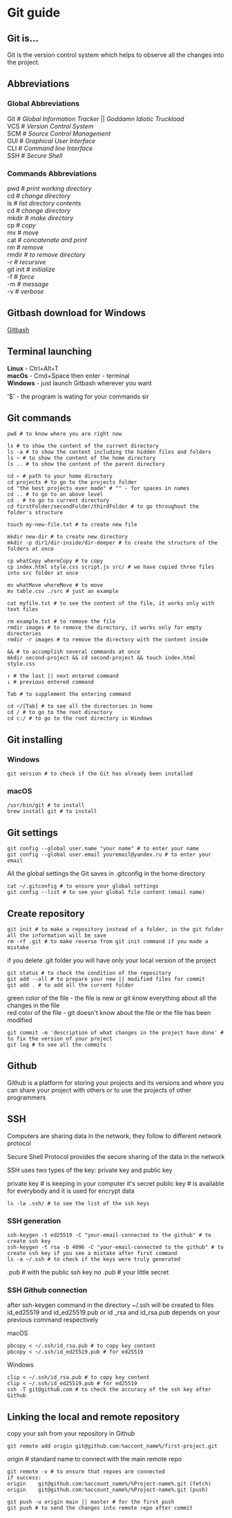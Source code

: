# Git guide

## Git is...
Git is the version control system which helps to observe all the changes into the project.

## Abbreviations

### Global Abbreviations

Git # _Global Information Tracker_ || _Goddamn Idiotic Truckload_ <br>
VCS # _Version Control System_ <br>
SCM # _Source Control Management_ <br>
GUI # _Graphical User Interface_ <br>
CLI # _Command line Interface_ <br>
SSH # _Secure Shell_ <br>

### Commands Abbreviations

pwd # _print working directory_ <br>
cd # _change directory_ <br>
ls # _list directory contents_ <br>
cd # _change directory_ <br>
mkdir # _make directory_ <br>
cp # _copy_ <br>
mv # _move_ <br>
cat # _concatenate and print_ <br>
rm # _remove_ <br>
rmdir # _to remove directory_ <br>
-r # _recursive_ <br>
git init # _initialize_ <br>
-f # _force_ <br>
-m # _message_ <br>
-v # _verbose_ <br>

## Gitbash download for Windows

[Gitbash](https://git-scm.com/download/win) <br>

## Terminal launching

**Linux** - Ctrl+Alt+T <br>
**macOs** - Cmd+Space then enter - terminal <br>
**Windows** - just launch Gitbash wherever you want <br>

'$' - the program is wating for your commands sir <br>

## Git commands

```
pwd # to know where you are right now

ls # to show the content of the current directory
ls -a # to show the content including the hidden files and folders
ls ~ # to show the content of the home directory
ls .. # to show the content of the parent directory

cd ~ # path to your home directory
cd projects # to go to the projects folder
cd "the best projects ever made" # "" - for spaces in names
cd .. # to go to an above level
cd . # to go to current directory
cd firstFolder/secondFolder/thirdFolder # to go throughout the folder's structure

touch my-new-file.txt # to create new file

mkdir new-dir # to create new directory
mkdir -p dir1/dir-inside/dir-deeper # to create the structure of the folders at once

cp whatCopy whereCopy # to copy
cp index.html style.css script.js src/ # we have copied three files into src folder at once

mv whatMove whereMove # to move
mv table.csv ./src # just an example

cat myfile.txt # to see the content of the file, it works only with text files

rm example.txt # to remove the file
rmdir images # to remove the directory, it works only for empty directories
rmdir -r images # to remove the directory with the content inside

&& # to accomplish several commands at once
mkdir second-project && cd second-project && touch index.html style.css

↑ # the last || next entered command
↓ # previous entered command

Tab # to supplement the entering command

cd ~/[Tab] # to see all the directories in home
cd / # to go to the root directory
cd c:/ # to go to the root directory in Windows
```

## Git installing

### Windows

```
git version # to check if the Git has already been installed
```

### macOS

```
/usr/bin/git # to install
brew install git # to install
```

## Git settings

```
git config --global user.name "your name" # to enter your name
git config --global user.email youremail@yandex.ru # to enter your email
```
All the global settings the Git saves in .gitconfig in the home directory

```
cat ~/.gitconfig # to ensure your global settings
git config --list # to see your global file content (email name)
```

## Create repository

```
git init # to make a repository instead of a folder, in the git folder all the information will be save
rm -rf .git # to make reverse from git init command if you made a mistake
```

if you delete .git folder you will have only your local version of the project

```
git status # to check the condition of the repository
git add --all # to prepare your new || modified files for commit 
git add . # to add all the current folder 
```

green color of the file - the file is new or git know everything about all the changes in the file <br>
red color of the file - git doesn't know about the file or the file has been modified

```
git commit -m 'description of what changes in the project have done' #  to fix the version of your project
git log # to see all the commits
```

## Github

Github is a platform for storing your projects and its versions and where you can share your project with others or to use the projects of other programmers

## SSH

Computers are sharing data in the network, they follow to different network protocol

Secure Shell Protocol provides the secure sharing of the data in the network

SSH uses two types of the key:
private key and public key

private key # is keeping in your computer it's secret
public key # is available for everybody and it is used for encrypt data

```
ls -la .ssh/ # to see the list of the ssh keys
```

### SSH generation

```
ssh-keygen -t ed25519 -C "your-email-connected to the github" # to create ssh key
ssh-keygen -t rsa -b 4096 -C "your-email-connected to the github" # to create ssh key if you see a mistake after first command
ls -a ~/.ssh # to check if the keys were truly generated
```

.pub # with the public ssh key
no .pub # your little secret 

### SSH Github connection

after ssh-keygen command in the directory ~/.ssh will be created to files id_ed25519 and id_ed25519.pub or id _rsa and id_rsa.pub depends on your previous command respectively

macOS

```
pbcopy < ~/.ssh/id_rsa.pub # to copy key content
pbcopy < ~/.ssh/id_ed25519.pub # for ed25519
```

Windows

```
clip < ~/.ssh/id_rsa.pub # to copy key content
clip < ~/.ssh/id_ed25519.pub # for ed25519
ssh -T git@github.com # to check the accuracy of the ssh key after Github 
```

## Linking the local and remote repository

copy your ssh from your repository in Github

```
git remote add origin git@github.com:%accont_name%/first-project.git
```

origin # standard name to connect with the main remote repo

```
git remote -v # to ensure that repoes are connected
if success:
origin    git@github.com:%account_name%/%Project-name%.git (fetch)
origin    git@github.com:%account_name%/%Project-name%.git (push) 
```

```
git push -u origin main || master # for the first push
git push # to send the changes into remote repo after commit
```